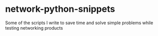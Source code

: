 # network-python-snippets
Some of the scripts I write to save time and solve simple problems while testing networking products
